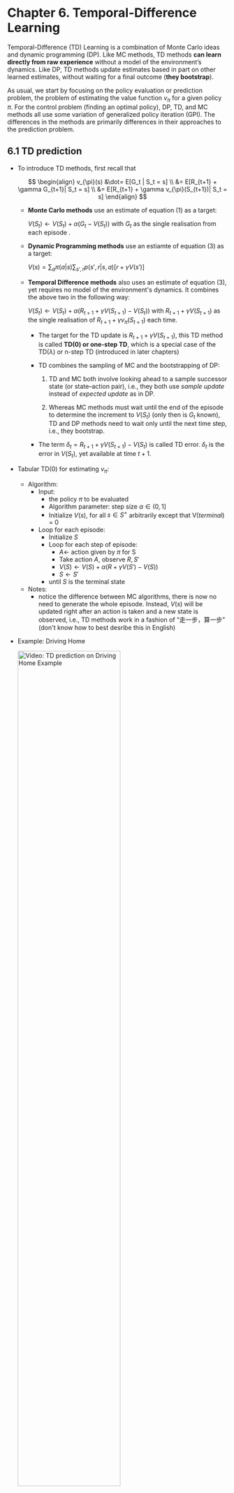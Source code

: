 # Chapter 6. Temporal-Difference Learning

Temporal-Difference (TD) Learning is a combination of Monte Carlo ideas and dynamic programming (DP). Like MC methods, TD methods **can learn directly from raw experience** without a model of the environment’s dynamics. Like DP, TD methods update estimates based in part on other learned estimates, without waiting for a final outcome (**they bootstrap**).

As usual, we start by focusing on the policy evaluation or prediction problem, the problem of estimating the value function $v_\pi$ for a given policy $\pi$. For the control problem (finding an optimal policy), DP, TD, and MC methods all use some variation of generalized policy iteration (GPI). The differences in the methods are primarily differences in their approaches to the prediction problem.

## 6.1 TD prediction

- To introduce TD methods, first recall that 

	$$
		\begin{align}
		v_{\pi}(s) &\dot= E[G_t | S_t = s] \\
		&= E[R_{t+1} + \gamma G_{t+1}| S_t = s] \\
		&= E[R_{t+1} + \gamma v_{\pi}(S_{t+1})| S_t = s]
		\end{align}
	$$

	- **Monte Carlo methods** use an estimate of equation (1) as a target:

		$V(S_t) \leftarrow V(S_t) + \alpha (G_t - V(S_t))$ with $G_t$ as the single realisation from each episode .

	- **Dynamic Programming methods** use an estiamte of equation (3) as a target:

		$V(s) = \sum_a \pi(a|s) \sum_{s', r} p(s',r|s,a) [r + \gamma V(s')]$


	- **Temporal Difference methods** also uses an estimate of equation (3), yet requires no model of the environment's dynamics. It combines the above two in the following way:

		$V(S_t) \leftarrow V(S_t) + \alpha (R_{t+1} + \gamma V(S_{t+1}) - V(S_t))$ with $R_{t+1} + \gamma V(S_{t+1})$ as the single realisation of $R_{t+1} + \gamma v_{\pi}(S_{t+1})$ each time. 
		- The target for the TD update is $R_{t+1} + \gamma V(S_{t+1})$, this TD method is called **TD(0) or one-step TD**, which is a special case of the TD($\lambda$) or n-step TD (introduced in later chapters)

		- TD combines the sampling of MC and the bootstrapping of DP: 
			1. TD and MC both involve looking ahead to a sample successor state (or state–action pair), i.e., they both use $\textit{sample update}$ instead of $\textit{expected update}$ as in DP.

			2. Whereas MC methods must wait until the end of the episode to determine the increment to $V(S_t)$ (only then is $G_t$ known), TD and DP methods need to wait only until the next time step, i.e., they bootstrap.

		- The term $\delta_t = R_{t+1} + \gamma V(S_{t+1}) - V(S_t)$ is called TD error. $\delta_t$ is the error in $V(S_t)$, yet available at time $t+1$.

- Tabular TD(0) for estimating $v_\pi$:
	- Algorithm:
		- Input: 
			- the policy $\pi$ to be evaluated
			- Algorithm parameter: step size $\alpha \in (0,1]$
			- Initialize $V(s)$, for all $s \in S^+$ arbitrarily except that V($terminal$) = 0
		- Loop for each episode:
			- Initialize $S$
			- Loop for each step of episode:
				- $A \leftarrow$ action given by $\pi$ for S
				- Take action $A$, observe $R, S\prime$
				- $V(S) \leftarrow V(S) + \alpha (R + \gamma V(S\prime) - V(S))$
				- $S \leftarrow S\prime$
			- until $S$ is the terminal state
	- Notes:
		- notice the difference between MC algorithms, there is now no need to generate the whole episode. Instead, $V(s)$ will be updated right after an action is taken and a new state is observed, i.e., TD methods work in a fashion of “走一步，算一步” (don't know how to best desribe this in English)

- Example: Driving Home

	<a href="https://www.coursera.org/learn/sample-based-learning-methods/lecture/9Dxlq/the-advantages-of-temporal-difference-learning">
	<img src="../img/chapter6/driving_home.png" alt="Video: TD prediction on Driving Home Example" style="width:70%;">
	</a>

- Advantages of TD prediction:

	- Over dynamic programming: TD methods do not need a model of the environment. Over Monte Carlo: TD methods are naturally implemented in an online, fully incremental fashion, i.e., they do not require to wait until the end of an episode.

	- For any fixed policy $\pi$, TD(0) has been proved to converge to $v_\pi$. For details, refer to the book chapter 6.2.

	- In practice, TD methods have usually been found to  converge faster than constant-$\alpha$ MC methods on stochastic tasks. A demonstrative example is given in the following video:

		<a href="https://www.coursera.org/learn/sample-based-learning-methods/lecture/CEzFc/comparing-td-and-monte-carlo">
		<img src="../img/chapter6/random_walk.png" alt="Video: Comparing TD and MC" style="width:70%;">
		</a>			

## 6.2 TD Control

### 6.2.1 Sarsa: On-policy TD Control

- Backgound for Sarsa:
	- Since TD methods deal with tasks where there is no model of environment available, it is natural to estima $Q_\pi(s,a)$ instead of $V_\pi(s)$. Similar to section [6.1](#61-td-prediction), the **update rule for Sarsa** is: 

		$$Q(S_t, A_t) \leftarrow Q(S_t, A_t) + \alpha [R_{t+1} + \gamma Q(S_{t+1}, A_{t+1}) - Q(S_t, A_t)]$$
		
		with $Q(S_t, A_t)=0$ if $S_t$ is the terminal state.

	- **Naming of Sarsa**: the above update rule uses every element of the quintuple of events, ($S_t,A_t,R_{t+1},S_{t+1},A_{t+1}$), that make up a transition from one state–action pair to the next. This quintuple gives rise to the name Sarsa (**S**tate, **A**ction, **R**eward, **S**tate, **A**ction)

	- Similar to any other on-policy methods, we continually estimate $q_\pi$ for the behavior policy $\pi$, and at the same time change $\pi$ toward greediness with respect to $q_\pi$ (pattern of generalized policy iteration (GPI)). 

- Sarsa (on-policy TD control) for estimating $Q \approx q_{\star}$
	- Algorithm:
		- Algorithm parameter: step size $\alpha \in (0,1]$, small $\epsilon>0$
		- Initialize $Q(s,a)$, for all $s \in S^+, a \in A(s)$ arbitrarily except that $A(terminal, .) = 0$
		- Loop for each episode:
			- Initialize $S$
			- Choose $A$ from S using policy derived from $Q$ (e.g., $\epsilon$-greedy)
			- Loop for each step of episode:
				- Take action A, observe $R, S\prime$
				- Choose $A\prime$ from $S\prime$ using policy derived from Q (e.g., $\epsilon$-greedy)
				- $Q(S, A) \leftarrow Q(S, A) + \alpha [R + \gamma Q(S\prime, A\prime) - Q(S, A)]$
				- $S \leftarrow S\prime, A \leftarrow A\prime$
			- until $S$ is terminal
	
	- Notes:
		- There is no need to initialize a policy $\pi$ in the beginning, the action can be derived directly from a given policy wth $Q(s,a), \text{ for all } s \in S, a \in A(s)$ available.

		- While deriving the next action, make sure to use a soft-policy to ensure exploration.

		- Notice that after transit to the state $S\prime$, you still need to take another action $A\prime$ to be able to update $Q(S,A)$.

		- Sarsa converges with probability 1 to an optimal policy and action-value function as long as all state–action pairs are visited an infinite number of times and the policy converges in the limit to the greedy policy (which can be arranged, for example, with $\epsilon$-greedy policies by setting $\epsilon = 1/t$).
	
- Example: Sarsa in the Windy Gridworld:

	<a href="https://www.coursera.org/learn/sample-based-learning-methods/lecture/RZeRQ/sarsa-in-the-windy-grid-world">
	<img src="../img/chapter6/windy_gridworld.png" alt="Video: Sarsa in the Windy Gridworld" style="width:70%;">
	</a>

	- Notice that the first few episodes take a couple thousand steps to complete. The curve gradually gets steeper indicating that episodes are completed more quickly.
	- Notice the episode completion rate stops increasing. This means the agents policy hovers around the optimal policy and won't be exactly optimal, because of exploration.


### 6.2.2 Q-learning: Off-policy TD Control

- Backgound for Q-learning:
	- The update rule for Q-learning is: 
		$$Q(S_t, A_t) \leftarrow Q(S_t, A_t) + \alpha [R_{t+1} + \gamma \max_a Q(S_{t+1}, a) - Q(S_t, A_t)]$$
	- This way of directly approximating $q_\star$ dramatically simplifies the analysis of the algorithm and enabled early convergence proofs. All that is required for correct convergence is that all pairs continue to be updated (exploration).

- $Q$-learning (off-policy TD control) for estimating $\pi \approx \pi_{\star}$
	- Algorithm:
		- Algorithm parameter: step size $\alpha \in (0,1], \epsilon > 0$
		- Initialize $Q(s,a)$, for all $s \in S^+, a \in A(s)$
		- Loop for each episode:
			- Initialize $S$
			- Loop for each step of episode:
				- Choose $A$ from $S$ using policy derived from $Q$ (e.g., $\epsilon$-greedy)
				- Take action $A$, observe $R, S\prime$
				- $Q(S, A) \leftarrow Q(S, A) + \alpha [R + \gamma max_a Q(S\prime, a) - Q(S, A)]$
				- $S \leftarrow S\prime$
			- until S is terminal
	- Notes:
		- Different from Sarsa, at target state $S\prime$, Q-learning choose the greedy action that maximizes $Q(S\prime, a)$ directly, but not according to a policy derived from $Q$ (although, the derived policy from $Q$ can also be the greedy policy, if so, the update rules of Sarsa and Q-learning are identical).

		- **Why is Q-learning off-policy?** Consider the derived policy from current $Q$ as the $\textit{behaviour policy}$, which can be e.g., $\epsilon$-greedy. but the $\textit{target policy}$ for Q-learning is actually the greedy policy according to the $max$ term in the update rule from above (actions are chosen according to $\epsilon$-greedy, updates are made according to the greedy policy). Readers of interest can further refer to [this video.](https://www.coursera.org/learn/sample-based-learning-methods/lecture/1OikH/how-is-q-learning-off-policy) 

- Example: Q-learning in the Windy Gridworld:

	<a href="https://www.coursera.org/learn/sample-based-learning-methods/lecture/BZbSy/q-learning-in-the-windy-grid-world">
	<img src="../img/chapter6/q_learning_windy_gridworld.png" alt="Video: Sarsa in the Windy Gridworld" style="width:70%;">
	</a>

	- In the beginning, the two algorithms learn at a similar pace. Towards the end, Q-Learning seems to learn a better final policy. 
	- When we descres the step-size $\alpha$, Sarsa learns the same final policy as Q-Learning, but more slowly. This experiment highlights the impact of parameter choices in reinforcement learning. $\alpha$, $\epsilon$, initial values, and the length of the experiment can all influence the final result.

- <span style="color:red;">Example of Cliff Walking - Another comparison between Sarsa and Q-learning </span>

### 6.2.3 Expected Sarsa

- Backgound for expected Sarsa:
	- update rule: 
	$$
		Q(S_t, A_t) \leftarrow Q(S_t, A_t) + \alpha [R_{t+1} + \gamma E_{\pi}[Q(S_{t+1}, A_{t+1})|S_{t+1})] - Q(S_t, A_t)] \\
		\leftarrow Q(S_t, A_t) + \alpha [R_{t+1} + \gamma \sum_{a}\pi(a|S_{t+1}) Q(S_{t+1}, a) - Q(S_t, A_t)]
	$$

	- Given the next state, $S_{t+1}$, this update moves deterministically in the same direction as Sarsa moves in expectation, and accordingly it is called Expected Sarsa.
	- Expected Sarsa is more complex computationally than Sarsa but, in return, it eliminates the variance due to the random selection of $A_{t+1}$. Given the same amount of experience we might expect it to perform slightly better than Sarsa.

- Expected Sarsa for estimating $\pi \approx \pi_{\star}$
	- Algorithm:
		- Algorithm parameter: step size $\alpha \in (0,1], \epsilon > 0$
		- Initialize $Q(s,a)$, for all $s \in S^+, a \in A(s)$
		- Loop for each episode:
			- Initialize $S$
			- Loop for each step of episode:
				- Choose $A$ from $S$ using policy derived from $Q$ (e.g., $\epsilon$-greedy)
				- Take action $A$, observe $R, S\prime$
				- $Q(S, A) \leftarrow Q(S, A) + \alpha [R + \gamma \sum_{a}\pi(a|S\prime) Q(S\prime, a) - Q(S, A)]$
				- $S \leftarrow S\prime$
			- until $S$ is terminal
	- Notes:
		- The algorithm is just like Q-learning except that instead of using the maximum over next state–action pairs it uses the expected value, taking into account how likely each action is under the current policy.

		- The fun part about Expected Sarsa is that **it can be both on- and off-policy**. The above algorithm is a on-policy setting, but in general expected sarsa might use a policy different from the target policy $\pi$ to generate behavior, in which case it becomes an off-policy algorithm. 
			- For example, suppose $\pi$ is the greedy policy while behavior is more exploratory; then Expected Sarsa is then exactly Q-learning. 
			
			- In the above sense Expected Sarsa subsumes and generalizes Q-learning while reliably improving over Sarsa. **Except for the small additional computational cost, Expected Sarsa may completely dominate both of the other more-well-known TD control algorithms.**

- Comparison on Cliff Walking example:

	The figure below shows the interim and asymptotic performance of the three TD control methods on the cliff-walking task as a function of $\alpha$.
	- All three algorithms use $\epsilon$-greedy policy with $\epsilon$=0.1
	- Asymptotic performance is an average over 100,000 episodes, then averaged over 10 runs.
	- Interim performance is an average over the first 100 episodes, then averaged over 50,000 runs.


	<div style="display: flex; justify-content: center;">
	<img src="../img/chapter6/comparison_cliff_walking.png" alt="Comparison of three TD control methods on cliff walking task" style="width: 80%;">
	</div>        

	Expected Sarsa retains the significant advantage of Sarsa over Q-learning on this problem. In cliff walking the state transitions are all deterministic and all randomness comes from the policy. In such cases, Expected Sarsa can safely set $\alpha$ = 1 without suffering any degradation of asymptotic performance, whereas Sarsa can only perform well in the long run at a small value of $\alpha$, at which short-term performance is poor.

## 6.3 Summary

The methods presented in this chapter are today the most widely used reinforcement learning methods. This is probably due to their great simplicity: they can be applied online, with a minimal amount of computation, to experience generated from interaction with an environment; they can be expressed nearly completely by single equations that can be implemented with small computer programs.

The special cases of TD methods introduced in the present chapter should rightly be called $\textit{one-step, tabular, model-free}$ TD methods. In the next two chapters we extend them to n-step forms (a link to Monte Carlo methods) and forms that include a model of the environment (a link to planning and dynamic programming).

